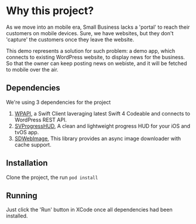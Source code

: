# Why this project?

As we move into an mobile era, Small Business lacks a 'portal' to reach their customers on mobile devices. Sure, we have websites, but they don't 'capture' the customers once they leave the website.

This demo represents a solution for such problem: a demo app, which connects to existing WordPress website, to display news for the business. So that the owner can keep posting news on webiste, and it will be fetched to mobile over the air.

## Dependencies

We're using 3 dependencies for the project
1. [WPAPI](https://github.com/sk8-pty-ltd/WPAPI_iOS), a Swift Client laveraging latest Swift 4 Codeable and connects to WordPress REST API.
1. [SVProgressHUD](https://github.com/SVProgressHUD/SVProgressHUD), A clean and lightweight progress HUD for your iOS and tvOS app. 
1. [SDWebImage](https://github.com/rs/SDWebImage), This library provides an async image downloader with cache support.


## Installation

Clone the project, the run `pod install`

## Running

Just click the 'Run' button in XCode once all dependencies had been installed.